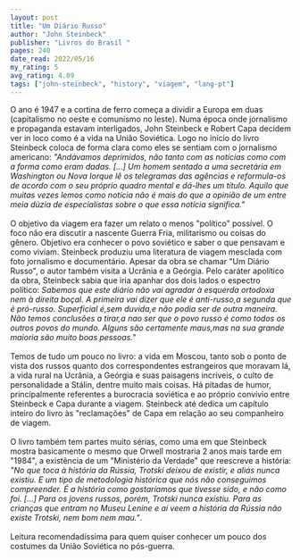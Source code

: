 ```yaml
---
layout: post
title: "Um Diário Russo"
author: "John Steinbeck"
publisher: "Livros do Brasil "
pages: 240
date_read: 2022/05/16
my_rating: 5
avg_rating: 4.09
tags: ["john-steinbeck", "history", "viagem", "lang-pt"]
---
```


O ano é 1947 e a cortina de ferro começa a dividir a Europa em duas (capitalismo no oeste e comunismo no leste). Numa época onde jornalismo e propaganda estavam interligados, John Steinbeck e Robert Capa decidem ver in loco como é a vida na União Soviética. Logo no início do livro Steinbeck coloca de forma clara como eles se sentiam com o jornalismo americano:  <i> "Andávamos deprimidos, não tanto com as notícias como com a forma como eram dadas. […] Um homem sentado a uma secretária em Washington ou Nova Iorque lê os telegramas das agências e reformula-os de acordo com o seu próprio quadro mental e dá-lhes um título. Aquilo que muitas vezes lemos como notícia não é mais do que a opinião de um entre meia dúzia de especialistas sobre o que essa notícia significa." </i>  <br/><br/>O objetivo da viagem era fazer um relato o menos "político" possível. O foco não era discutir a nascente Guerra Fria, militarismo ou coisas do gênero. Objetivo era conhecer o povo soviético e saber o que pensavam e como viviam. Steinbeck produziu uma literatura de viagem mesclada com foto jornalismo e documentário. Apesar da obra se chamar "Um Diário Russo", o autor também visita a Ucrânia e a Geórgia. Pelo caráter apolítico da obra, Steinbeck sabia que iria apanhar dos dois lados o espectro político: <i> Sabemos que este diário não vai agradar à esquerda ortodoxa nem à direita boçal. A primeira vai dizer que ele é anti-russo,a segunda que é pró-russo. Superficial é,sem duvida,e não podia ser de outra maneira. Não temos conclusões a tirar,a nao ser que o povo russo é como todos os outros povos do mundo. Alguns são certamente maus,mas na sua grande maioria são muito boas pessoas." </i> <br/><br/>Temos de tudo um pouco no livro: a vida em Moscou, tanto sob o ponto de vista dos russos quanto dos correspondentes estrangeiros que moravam lá, a vida rural na Ucrânia, a Geórgia e suas paisagens incríveis, o culto de personalidade a Stálin, dentre muito mais coisas. Há pitadas de humor, principalmente referentes a burocracia soviética e ao próprio convívio entre Steinbeck e Capa durante a viagem. Steinbeck até dedica um capítulo inteiro do livro às "reclamações" de Capa em relação ao seu companheiro de viagem. <br/><br/>O livro também tem partes muito sérias, como uma em que Steinbeck mostra basicamente o mesmo que Orwell mostraria 2 anos mais tarde em "1984", a existência de um "Ministério da Verdade" que reescreve a história: <i> "No que toca à história da Rússia, Trotski deixou de existir, e aliás nunca existiu. E um tipo de metodologia histórica que nós não conseguimos compreender. É a história como gostaríamos que tivesse sido, e não como foi. […] Para os jovens russos, porém, Trotski nunca existiu. Para as crianças que entram no Museu Lenine e aí veem a história da Rússia não existe Trotski, nem bom nem mau."</i>. <br/><br/>Leitura recomendadíssima para quem quiser conhecer um pouco dos costumes da União Soviética no pós-guerra. 

